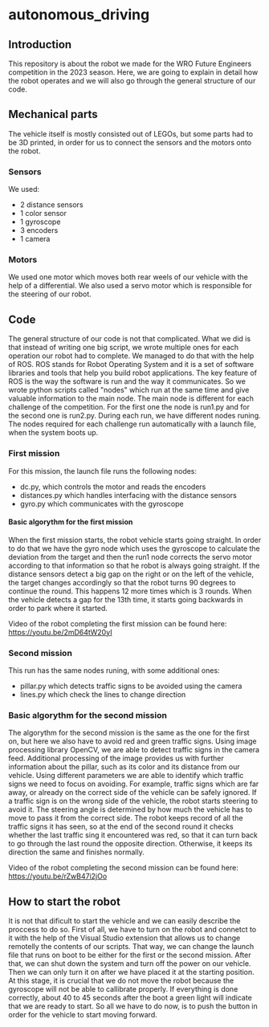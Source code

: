 # autonomous_driving

## Introduction
This repository is about the robot we made for the WRO Future Engineers competition in the 2023 season. Here, we are going to explain in detail how the robot operates and we will also go through the general structure of our code.

## Mechanical parts
The vehicle itself is mostly consisted out of LEGOs, but some parts had to be 3D printed, in order for us to connect the sensors and the motors onto the robot. 
### Sensors
We used:
- 2 distance sensors
- 1 color sensor
- 1 gyroscope
- 3 encoders
- 1 camera
### Motors
We used one motor which moves both rear weels of our vehicle with the help of a differential. We also used a servo motor which is responsible for the steering of our robot.

## Code
The general structure of our code is not that complicated. What we did is that instead of writing one big script, we wrote multiple ones for each operation our robot had to complete. We managed to do that with the help of ROS. ROS stands for Robot Operating System and it is a set of software libraries and tools that help you build robot applications. The key feature of ROS is the way the software is run and the way it communicates. So we wrote python scripts called "nodes" which run at the same time and give valuable information to the main node. The main node is different for each challenge of the competition. For the first 
one the node is run1.py and for the second one is run2.py. During each run, we have different nodes runing. The nodes required for each challenge run automatically with a launch file, when the system boots up.

### First mission
For this mission, the launch file runs the following nodes:
- dc.py, which controls the motor and reads the encoders
- distances.py which handles interfacing with the distance sensors
- gyro.py which communicates with the gyroscope

#### Basic algorythm for the first mission
When the first mission  starts, the robot vehicle starts going straight. In order to do that we have the gyro node which uses the gyroscope to calculate the deviation from the target and then the run1 node corrects the servo motor according to that information so that he robot is always going straight. If the distance sensors detect a big gap on the right or on the left of the vehicle, the target changes accordingly so that the robot turns 90 degrees to continue the round. This happens 12 more times which is 3 rounds. When the vehicle detects a gap for the 13th time, it starts going backwards in order to park where it started.

Video of the robot completing the first mission can be found here: https://youtu.be/2mD64tW20yI

### Second mission 
This run has the same nodes runing, with some additional ones:
- pillar.py which detects traffic signs to be avoided using the camera
- lines.py which check the lines to change direction

  
### Basic algorythm for the second mission
The algorythm for the second mission is the same as the one for the first on, but here we also have to avoid red and green traffic signs. Using image processing library OpenCV, we are able to detect traffic signs in the camera feed. Additional processing of the image provides us with further information about the pillar, such as its color and its distance from our vehicle. Using different parameters we are able to identify which traffic signs we need to focus on avoiding. For example, traffic signs which are far away, or already on the correct side of the vehicle can be safely ignored. If a traffic sign is on the wrong side of the vehicle, the robot starts steering to avoid it. The steering angle is determined by how much the vehicle has to move to pass it from the correct side. The robot keeps record of all the traffic signs it has seen, so at the end of the second round it checks whether the last traffic sing it encountered was red, so that it can turn back to go through the last round the opposite direction. Otherwise, it keeps its direction the same and finishes normally.

Video of the robot completing the second mission can be found here: https://youtu.be/rZwB47i2jOo

## How to start the robot
It is not that dificult to start the vehicle and we can easily describe the proccess to do so. First of all, we have to turn on the robot and connetct to it with the help of the Visual Studio extension that allows us to change remotelly the contents of our scripts. That way, we can change the launch file that runs on boot to be either for the first or the second mission. After that, we can shut down the system and turn off the power on our vehicle. Then we can only turn it on after we have placed it at the starting position. At this stage, it is crucial that we do not move the robot because the gyroscope will not be able to callibrate properly. If everything is done correctly, about 40 to 45 seconds after the boot a green light will indicate that we are ready to start. So all we have to do now, is to push the button in order for the vehicle to start moving forward.








